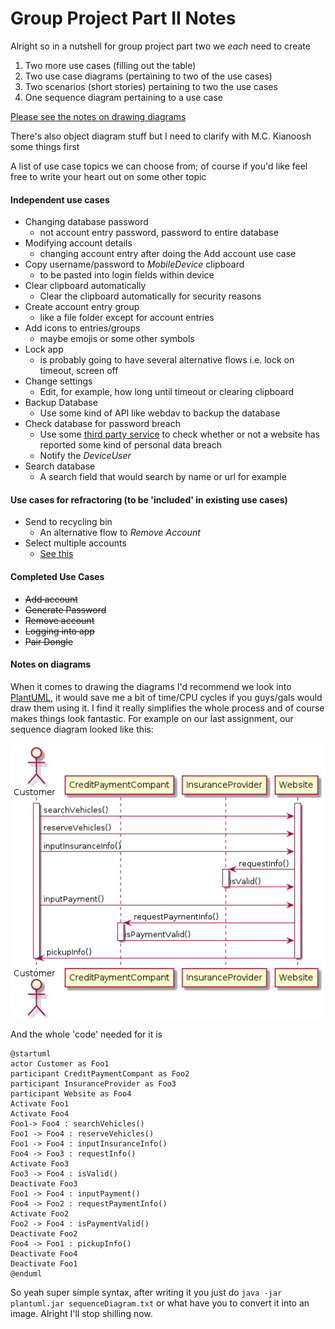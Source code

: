 # Group Project Part II Notes

Alright so in a nutshell for group project part two we _each_ need to create
1. Two more use cases (filling out the table)
2. Two use case diagrams (pertaining to two of the use cases)
3. Two scenarios (short stories) pertaining to two the use cases
4. One sequence diagram pertaining to a use case

[Please see the notes on drawing diagrams](#notes-on-diagrams)

There's also object diagram stuff but I need to clarify with M.C. Kianoosh some things first

A list of use case topics we can choose from; of course if you'd like feel free to write your heart out on some other topic

#### Independent use cases
* Changing database password 
  * not account entry password, password to entire database
* Modifying account details 
  * changing account entry after doing the Add account use case
* Copy username/password to _MobileDevice_ clipboard 
  * to be pasted into login fields within device
* Clear clipboard automatically
  * Clear the clipboard automatically for security reasons
* Create account entry group 
  * like a file folder except for account entries
* Add icons to entries/groups
  * maybe emojis or some other symbols
* Lock app 
  * is probably going to have several alternative flows i.e. lock on timeout, screen off
* Change settings
  * Edit, for example, how long until timeout or clearing clipboard
* Backup Database
  * Use some kind of API like webdav to backup the database
* Check database for password breach
  * Use some [third party service](https://haveibeenpwned.com/) to check whether or not a website has reported some kind of personal data breach 
  * Notify the _DeviceUser_
* Search database
  * A search field that would search by name or url for example

#### Use cases for refractoring (to be 'included' in existing use cases)
* Send to recycling bin
  * An alternative flow to _Remove Account_
* Select multiple accounts
  * [See this](https://material.io/design/interaction/selection.html#item-selection)


#### Completed Use Cases 
* ~~Add account~~
* ~~Generate Password~~
* ~~Remove account~~
* ~~Logging into app~~
* ~~Pair Dongle~~

#### Notes on diagrams
When it comes to drawing the diagrams I'd recommend we look into [PlantUML](https://plantuml.com/starting), it would save me a bit of time/CPU cycles if you guys/gals would draw them using it. I find it really simplifies the whole process and of course makes things look fantastic. For example on our last assignment, our sequence diagram looked like this:

![Sequence Diagram](seqdiag.png)

And the whole 'code' needed for it is

```
@startuml
actor Customer as Foo1
participant CreditPaymentCompant as Foo2
participant InsuranceProvider as Foo3
participant Website as Foo4
Activate Foo1
Activate Foo4
Foo1-> Foo4 : searchVehicles() 
Foo1 -> Foo4 : reserveVehicles() 
Foo1 -> Foo4 : inputInsuranceInfo() 
Foo4 -> Foo3 : requestInfo()
Activate Foo3
Foo3 -> Foo4 : isValid()
Deactivate Foo3
Foo1 -> Foo4 : inputPayment() 
Foo4 -> Foo2 : requestPaymentInfo()
Activate Foo2
Foo2 -> Foo4 : isPaymentValid()
Deactivate Foo2
Foo4 -> Foo1 : pickupInfo()
Deactivate Foo4
Deactivate Foo1
@enduml
```

So yeah super simple syntax, after writing it you just do `java -jar plantuml.jar sequenceDiagram.txt` or what have you to convert it into an image. Alright I'll stop shilling now.

